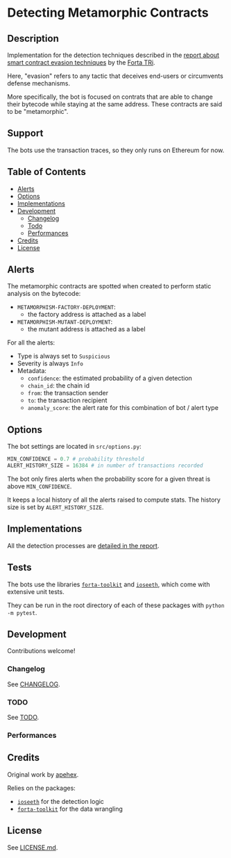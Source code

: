 # Detecting Metamorphic Contracts

## Description

Implementation for the detection techniques described in the [report about smart contract evasion techniques][report-web3-evasion] by the [Forta TRi][forta-threat-research-initiative].

Here, "evasion" refers to any tactic that deceives end-users or circumvents defense mechanisms.

More specifically, the bot is focused on contrats that are able to change their bytecode while staying at the same address.
These contracts are said to be "metamorphic". 

## Support

The bots use the transaction traces, so they only runs on Ethereum for now.

## Table of Contents

- [Alerts](#alerts)
- [Options](#options)
- [Implementations](#implementations)
- [Development](#development)
  - [Changelog](#changelog)
  - [Todo](#todo)
  - [Performances](#performances)
- [Credits](#credits)
- [License](#license)

## Alerts

The metamorphic contracts are spotted when created to perform static analysis on the bytecode:

- `METAMORPHISM-FACTORY-DEPLOYMENT`:
    - the factory address is attached as a label
- `METAMORPHISM-MUTANT-DEPLOYMENT`:
    - the mutant address is attached as a label

For all the alerts:    

- Type is always set to `Suspicious`
- Severity is always `Info`
- Metadata:
  - `confidence`: the estimated probability of a given detection
  - `chain_id`: the chain id
  - `from`: the transaction sender
  - `to`: the transaction recipient
  - `anomaly_score`: the alert rate for this combination of bot / alert type

## Options

The bot settings are located in `src/options.py`:

```python
MIN_CONFIDENCE = 0.7 # probability threshold
ALERT_HISTORY_SIZE = 16384 # in number of transactions recorded
```

The bot only fires alerts when the probability score for a given threat is above `MIN_CONFIDENCE`.

It keeps a local history of all the alerts raised to compute stats.
The history size is set by `ALERT_HISTORY_SIZE`.

## Implementations

All the detection processes are [detailed in the report][report-web3-evasion].

## Tests

The bots use the libraries [`forta-toolkit`][github-apehex-toolkit] and [`ioseeth`][github-apehex-ioseeth], which come with extensive unit tests.

They can be run in the root directory of each of these packages with `python -m pytest`.

## Development

Contributions welcome!

### Changelog

See [CHANGELOG](.github/CHANGELOG.md).

### TODO

See [TODO](.github/TODO.md).

### Performances

## Credits

Original work by [apehex](https://github.com/apehex).

Relies on the packages:

- [`ioseeth`][github-apehex-ioseeth] for the detection logic 
- [`forta-toolkit`][github-apehex-toolkit] for the data wrangling

## License

See [LICENSE.md](LICENSE.md).

[forta-threat-research-initiative]: https://forta.org/blog/investing-in-applied-academic-threat-research/
[github-apehex-ioseeth]: https://github.com/apehex/web3-threat-indicators
[github-apehex-toolkit]: https://github.com/apehex/forta-toolkit
[report-web3-evasion]: https://github.com/apehex/web3-evasion-techniques/blob/main/report/web3-evasion-techniques.pdf
